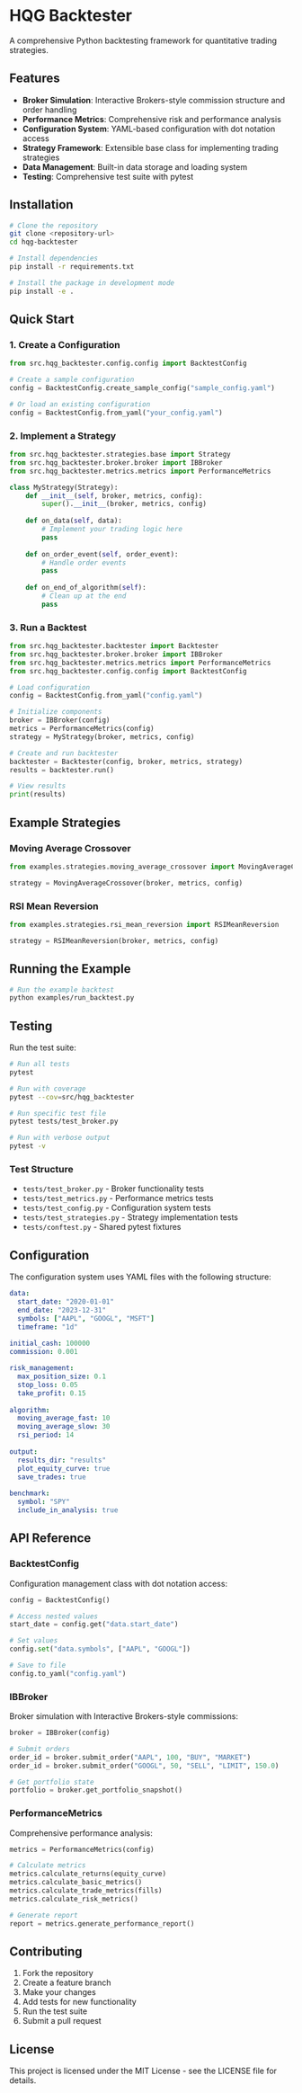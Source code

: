 # HQG Backtester

A comprehensive Python backtesting framework for quantitative trading strategies.

## Features

- **Broker Simulation**: Interactive Brokers-style commission structure and order handling
- **Performance Metrics**: Comprehensive risk and performance analysis
- **Configuration System**: YAML-based configuration with dot notation access
- **Strategy Framework**: Extensible base class for implementing trading strategies
- **Data Management**: Built-in data storage and loading system
- **Testing**: Comprehensive test suite with pytest

## Installation

```bash
# Clone the repository
git clone <repository-url>
cd hqg-backtester

# Install dependencies
pip install -r requirements.txt

# Install the package in development mode
pip install -e .
```

## Quick Start

### 1. Create a Configuration

```python
from src.hqg_backtester.config.config import BacktestConfig

# Create a sample configuration
config = BacktestConfig.create_sample_config("sample_config.yaml")

# Or load an existing configuration
config = BacktestConfig.from_yaml("your_config.yaml")
```

### 2. Implement a Strategy

```python
from src.hqg_backtester.strategies.base import Strategy
from src.hqg_backtester.broker.broker import IBBroker
from src.hqg_backtester.metrics.metrics import PerformanceMetrics

class MyStrategy(Strategy):
    def __init__(self, broker, metrics, config):
        super().__init__(broker, metrics, config)
        
    def on_data(self, data):
        # Implement your trading logic here
        pass
        
    def on_order_event(self, order_event):
        # Handle order events
        pass
        
    def on_end_of_algorithm(self):
        # Clean up at the end
        pass
```

### 3. Run a Backtest

```python
from src.hqg_backtester.backtester import Backtester
from src.hqg_backtester.broker.broker import IBBroker
from src.hqg_backtester.metrics.metrics import PerformanceMetrics
from src.hqg_backtester.config.config import BacktestConfig

# Load configuration
config = BacktestConfig.from_yaml("config.yaml")

# Initialize components
broker = IBBroker(config)
metrics = PerformanceMetrics(config)
strategy = MyStrategy(broker, metrics, config)

# Create and run backtester
backtester = Backtester(config, broker, metrics, strategy)
results = backtester.run()

# View results
print(results)
```

## Example Strategies

### Moving Average Crossover

```python
from examples.strategies.moving_average_crossover import MovingAverageCrossover

strategy = MovingAverageCrossover(broker, metrics, config)
```

### RSI Mean Reversion

```python
from examples.strategies.rsi_mean_reversion import RSIMeanReversion

strategy = RSIMeanReversion(broker, metrics, config)
```

## Running the Example

```bash
# Run the example backtest
python examples/run_backtest.py
```

## Testing

Run the test suite:

```bash
# Run all tests
pytest

# Run with coverage
pytest --cov=src/hqg_backtester

# Run specific test file
pytest tests/test_broker.py

# Run with verbose output
pytest -v
```

### Test Structure

- `tests/test_broker.py` - Broker functionality tests
- `tests/test_metrics.py` - Performance metrics tests
- `tests/test_config.py` - Configuration system tests
- `tests/test_strategies.py` - Strategy implementation tests
- `tests/conftest.py` - Shared pytest fixtures

## Configuration

The configuration system uses YAML files with the following structure:

```yaml
data:
  start_date: "2020-01-01"
  end_date: "2023-12-31"
  symbols: ["AAPL", "GOOGL", "MSFT"]
  timeframe: "1d"
  
initial_cash: 100000
commission: 0.001

risk_management:
  max_position_size: 0.1
  stop_loss: 0.05
  take_profit: 0.15
  
algorithm:
  moving_average_fast: 10
  moving_average_slow: 30
  rsi_period: 14
  
output:
  results_dir: "results"
  plot_equity_curve: true
  save_trades: true
  
benchmark:
  symbol: "SPY"
  include_in_analysis: true
```

## API Reference

### BacktestConfig

Configuration management class with dot notation access:

```python
config = BacktestConfig()

# Access nested values
start_date = config.get("data.start_date")

# Set values
config.set("data.symbols", ["AAPL", "GOOGL"])

# Save to file
config.to_yaml("config.yaml")
```

### IBBroker

Broker simulation with Interactive Brokers-style commissions:

```python
broker = IBBroker(config)

# Submit orders
order_id = broker.submit_order("AAPL", 100, "BUY", "MARKET")
order_id = broker.submit_order("GOOGL", 50, "SELL", "LIMIT", 150.0)

# Get portfolio state
portfolio = broker.get_portfolio_snapshot()
```

### PerformanceMetrics

Comprehensive performance analysis:

```python
metrics = PerformanceMetrics(config)

# Calculate metrics
metrics.calculate_returns(equity_curve)
metrics.calculate_basic_metrics()
metrics.calculate_trade_metrics(fills)
metrics.calculate_risk_metrics()

# Generate report
report = metrics.generate_performance_report()
```

## Contributing

1. Fork the repository
2. Create a feature branch
3. Make your changes
4. Add tests for new functionality
5. Run the test suite
6. Submit a pull request

## License

This project is licensed under the MIT License - see the LICENSE file for details.